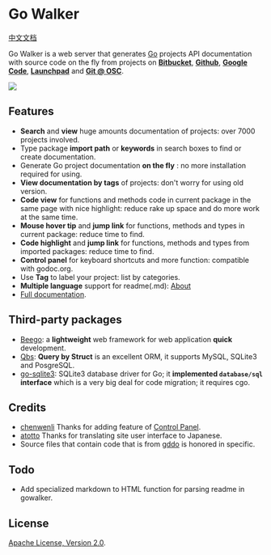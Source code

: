 Go Walker
========
[中文文档](README_ZH.md)

Go Walker is a web server that generates <a target="_blank" href="http://golang.org/">Go</a> projects API documentation with source code on the fly from projects on <b><a target="_blank" href="https://bitbucket.org/">Bitbucket</a></b>, <b><a target="_blank" href="https://github.com/">Github</a></b>, <b><a target="_blank" href="http://code.google.com/">Google Code</a></b>, <b><a target="_blank" href="https://launchpad.net/">Launchpad</a></b> and <b><a target="_blank" href="http://git.oschina.net/">Git @ OSC</a></b>.

![](https://github.com/Unknwon/gowalker/blob/master/docs/images/whatisthis.png?raw=true)

## Features

- **Search** and **view** huge amounts documentation of projects: over 7000 projects involved.
- Type package **import path** or **keywords** in search boxes to find or create documentation.
- Generate Go project documentation **on the fly** : no more installation required for using.
- **View documentation by tags** of projects: don't worry for using old version.
- **Code view** for functions and methods code in current package in the same page with nice highlight: reduce rake up space and do more work at the same time.
- **Mouse hover tip** and **jump link** for functions, methods and types in current package: reduce time to find.
- **Code highlight** and **jump link** for functions, methods and types from imported packages: reduce time to find.
- **Control panel** for keyboard shortcuts and more function: compatible with godoc.org.
- Use **Tag** to label your project: list by categories.
- **Multiple language** support for readme(.md): [About](http://gowalker.org/about)
- [Full documentation](https://github.com/Unknwon/gowalker/blob/master/docs/Features.md).

## Third-party packages

- [Beego](http://gowalker.org/github.com/astaxie/beego): a **lightweight** web framework for web application **quick** development.
- [Qbs](http://gowalker.org/github.com/coocood/qbs): **Query by Struct** is an excellent ORM, it supports MySQL, SQLite3 and PosgreSQL.
- [go-sqlite3](http://gowalker.org/github.com/mattn/go-sqlite3): SQLite3 database driver for Go; it **implemented `database/sql` interface** which is a very big deal for code migration; it requires cgo.

## Credits

- [chenwenli](http://www.lavachen.cn) Thanks for adding feature of [Control Panel](http://gowalker.org/about#control_panel).
- [atotto](https://github.com/atotto) Thanks for translating site user interface to Japanese.
- Source files that contain code that is from [gddo](https://github.com/garyburd/gddo) is honored in specific.

## Todo

- Add specialized markdown to HTML function for parsing readme in gowalker.

## License

[Apache License, Version 2.0](http://www.apache.org/licenses/LICENSE-2.0.html).

